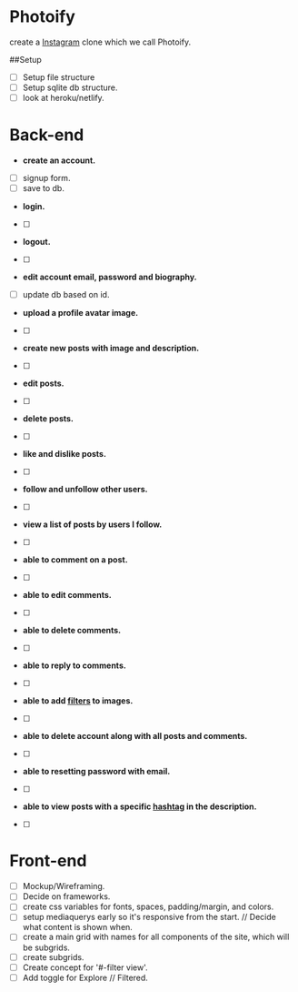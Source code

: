 # Photoify
 create a [Instagram](https://en.m.wikipedia.org/wiki/Instagram) clone which we call Photoify.


##Setup
* [ ] Setup file structure
* [ ] Setup sqlite db structure.
* [ ] look at heroku/netlify.

# Back-end

- **create an account.**
* [ ] signup form.
* [ ] save to db.

- **login.**
* [ ]

- **logout.**
* [ ]

- **edit account email, password and biography.**
* [ ] update db based on id.

- **upload a profile avatar image.**
* [ ]

- **create new posts with image and description.**
* [ ]

- **edit posts.**
* [ ]

- **delete posts.**
* [ ]

- **like and dislike posts.**
* [ ]

- **follow and unfollow other users.**
* [ ]

- **view a list of posts by users I follow.**
* [ ]

- **able to comment on a post.**
* [ ]

- **able to edit comments.**
* [ ]

- **able to delete comments.**
* [ ]

- **able to reply to comments.**
* [ ]

- **able to add [filters](https://picturepan2.github.io/instagram.css/) to images.**
* [ ]

- **able to delete account along with all posts and comments.**
* [ ]

- **able to resetting password with email.**
* [ ]

- **able to view posts with a specific [hashtag](https://en.m.wikipedia.org/wiki/Hashtag) in the description.**
* [ ]

# Front-end
* [ ] Mockup/Wireframing.
* [ ] Decide on frameworks.
* [ ] create css variables for fonts, spaces, padding/margin, and colors.
* [ ] setup mediaquerys early so it's responsive from the start. // Decide what content is shown when.
* [ ] create a main grid with names for all components of the site, which will be subgrids.
* [ ] create subgrids.
* [ ] Create concept for '#-filter view'.
* [ ] Add toggle for Explore // Filtered.

